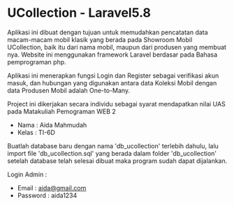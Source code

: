 # UCollection - Laravel5.8
Aplikasi ini dibuat dengan tujuan untuk memudahkan pencatatan data macam-macam mobil klasik yang berada pada Showroom Mobil UCollection, 
baik itu dari nama mobil, maupun dari produsen yang membuat nya. Website ini menggunakan framework Laravel berdasar pada Bahasa pemprograman php.

Aplikasi ini menerapkan fungsi Login dan Register sebagai verifikasi akun masuk,  dan hubungan yang digunakan antara data Koleksi 
Mobil dengan data Produsen Mobil adalah One-to-Many.

Project ini dikerjakan secara individu sebagai syarat mendapatkan nilai UAS pada Matakuliah Pemograman WEB 2
- Nama  : Aida Mahmudah
- Kelas : TI-6D

Buatlah database baru dengan nama 'db_ucollection' terlebih dahulu, lalu import file 'db_ucollection.sql' yang berada dalam folder 'db_ucollection' 
setelah database telah selesai dibuat maka program sudah dapat dijalankan.

Login Admin :
- Email    : aida@gmail.com
- Password : aida1234
